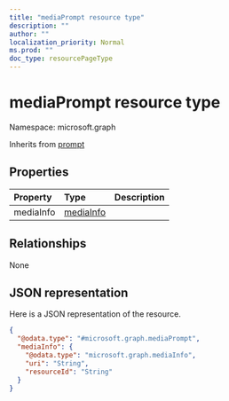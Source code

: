 ```yaml
---
title: "mediaPrompt resource type"
description: ""
author: ""
localization_priority: Normal
ms.prod: ""
doc_type: resourcePageType
---
```


# mediaPrompt resource type


Namespace: microsoft.graph




Inherits from [prompt](../resources/prompt.md)

## Properties
|Property|Type|Description|
|:---|:---|:---|
|mediaInfo|[mediaInfo](../resources/mediainfo.md)||

## Relationships
None

## JSON representation
Here is a JSON representation of the resource.
<!-- {
  "blockType": "resource",
  "@odata.type": "microsoft.graph.mediaPrompt"
}
-->
``` json
{
  "@odata.type": "#microsoft.graph.mediaPrompt",
  "mediaInfo": {
    "@odata.type": "microsoft.graph.mediaInfo",
    "uri": "String",
    "resourceId": "String"
  }
}
```


